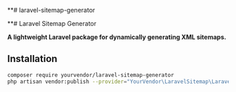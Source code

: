 **﻿# laravel-sitemap-generator

**# Laravel Sitemap Generator

**A lightweight Laravel package for dynamically generating XML sitemaps.**

## Installation

```bash
composer require yourvendor/laravel-sitemap-generator
php artisan vendor:publish --provider="YourVendor\LaravelSitemap\LaravelSitemapServiceProvider" --tag="config"

